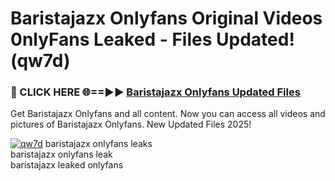 # Baristajazx Onlyfans Original Videos 0nlyFans Leaked - Files Updated! (qw7d)

<h3>🔴 CLICK HERE 🌐==►► <a href="https://tinyurl.com/2jnfzry5" rel="nofollow">Baristajazx Onlyfans Updated Files</a></h3>

Get Baristajazx Onlyfans and all content. Now you can access all videos and pictures of Baristajazx Onlyfans. New Updated Files 2025!

[![qw7d](https://i.imgur.com/GyGTBgg.gif)](https://tinyurl.com/2jnfzry5)
baristajazx onlyfans leaks<br>
baristajazx onlyfans leak<br>
baristajazx leaked onlyfans
